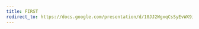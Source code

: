 ```yaml
---
title: FIRST
redirect_to: https://docs.google.com/presentation/d/10JJ2WgxqCsSyEvWX9ifCMnNZC9lNGw_Y4d44lEAkr0k/
---
```

